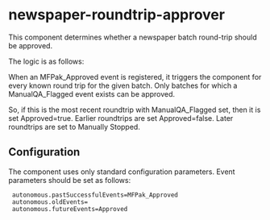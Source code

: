 newspaper-roundtrip-approver
============================

This component determines whether a newspaper batch round-trip should be approved.

The logic is as follows:

When an MFPak_Approved event is registered, it triggers the component for every known round trip for the given batch.
Only batches for which a ManualQA_Flagged event exists can be approved.

So, if this is the most recent roundtrip with ManualQA_Flagged set, then it is set Approved=true.
Earlier roundtrips are set Approved=false.
Later roundtrips are set to Manually Stopped.

Configuration
-------------
The component uses only standard configuration parameters. Event parameters should be set as follows:

     autonomous.pastSuccessfulEvents=MFPak_Approved
     autonomous.oldEvents=
     autonomous.futureEvents=Approved
